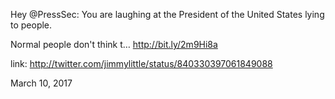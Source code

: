 Hey @PressSec: You are laughing at the President of the United States lying to people.

Normal people don't think t… http://bit.ly/2m9Hi8a 

link: http://twitter.com/jimmylittle/status/840330397061849088 

March 10, 2017